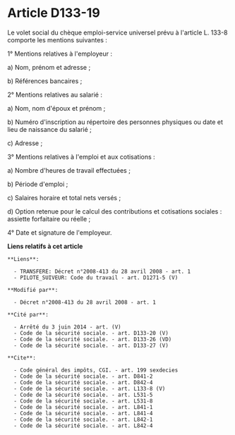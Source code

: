 # Article D133-19

Le volet social du chèque emploi-service universel prévu à l'article L. 133-8 comporte les mentions suivantes : 

1° Mentions relatives à l'employeur : 

a) Nom, prénom et adresse ; 

b) Références bancaires ; 

2° Mentions relatives au salarié : 

a) Nom, nom d'époux et prénom ; 

b) Numéro d'inscription au répertoire des personnes physiques ou date et lieu de naissance du salarié ; 

c) Adresse ; 

3° Mentions relatives à l'emploi et aux cotisations : 

a) Nombre d'heures de travail effectuées ; 

b) Période d'emploi ; 

c) Salaires horaire et total nets versés ; 

d) Option retenue pour le calcul des contributions et cotisations sociales : assiette forfaitaire ou réelle ; 

4° Date et signature de l'employeur.

**Liens relatifs à cet article**

	**Liens**:

	  - TRANSFERE: Décret n°2008-413 du 28 avril 2008 - art. 1
	  - PILOTE_SUIVEUR: Code du travail - art. D1271-5 (V)

	**Modifié par**:

	  - Décret n°2008-413 du 28 avril 2008 - art. 1

	**Cité par**:

	  - Arrêté du 3 juin 2014 - art. (V)
	  - Code de la sécurité sociale. - art. D133-20 (V)
	  - Code de la sécurité sociale. - art. D133-26 (VD)
	  - Code de la sécurité sociale. - art. D133-27 (V)

	**Cite**:

	  - Code général des impôts, CGI. - art. 199 sexdecies
	  - Code de la sécurité sociale. - art. D841-2
	  - Code de la sécurité sociale. - art. D842-4
	  - Code de la sécurité sociale. - art. L133-8 (V)
	  - Code de la sécurité sociale. - art. L531-5
	  - Code de la sécurité sociale. - art. L531-8
	  - Code de la sécurité sociale. - art. L841-1
	  - Code de la sécurité sociale. - art. L841-4
	  - Code de la sécurité sociale. - art. L842-1
	  - Code de la sécurité sociale. - art. L842-4

